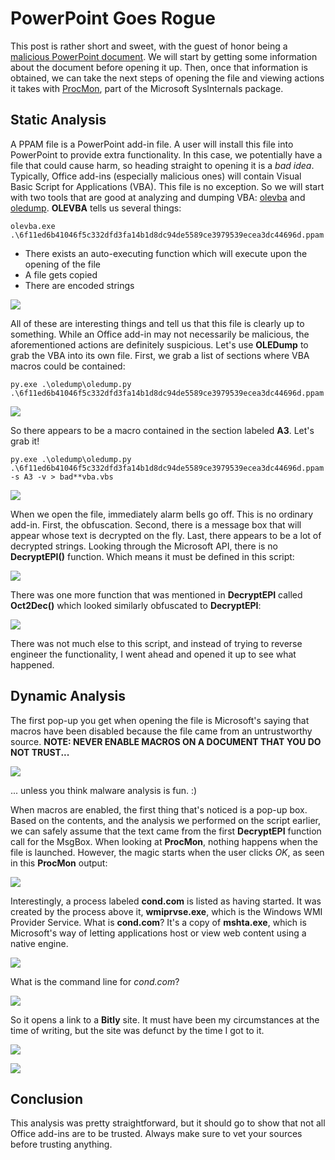 # PowerPoint Goes Rogue

This post is rather short and sweet, with the guest of honor being a [malicious PowerPoint document](https://bazaar.abuse.ch/sample/6f11ed6b41046f5c332dfd3fa14b1d8dc94de5589ce3979539ecea3dc44696d2/). We will start by getting some information about the document before opening it up. Then, once that information is obtained, we can take the next steps of opening the file and viewing actions it takes with [ProcMon](https://docs.microsoft.com/en-us/sysinternals/downloads/procmon), part of the Microsoft SysInternals package.

## Static Analysis

A PPAM file is a PowerPoint add-in file. A user will install this file into PowerPoint to provide extra functionality. In this case, we potentially have a file that could cause harm, so heading straight to opening it is a *bad idea*. Typically, Office add-ins (especially malicious ones) will contain Visual Basic Script for Applications (VBA). This file is no exception. So we will start with two tools that are good at analyzing and dumping VBA: [olevba](https://github.com/decalage2/oletools/wiki/olevba) and [oledump](https://blog.didierstevens.com/programs/oledump-py/). **OLEVBA** tells us several things:

`olevba.exe .\6f11ed6b41046f5c332dfd3fa14b1d8dc94de5589ce3979539ecea3dc44696d.ppam` 

- There exists an auto-executing function which will execute upon the opening of the file
- A file gets copied
- There are encoded strings

![](/assets/images/powerpnt**addin**20220306/step1.png)

All of these are interesting things and tell us that this file is clearly up to something. While an Office add-in may not necessarily be malicious, the aforementioned actions are definitely suspicious. Let's use **OLEDump** to grab the VBA into its own file. First, we grab a list of sections where VBA macros could be contained:

`py.exe .\oledump\oledump.py .\6f11ed6b41046f5c332dfd3fa14b1d8dc94de5589ce3979539ecea3dc44696d.ppam`

![](/assets/images/powerpnt**addin**20220306/step2.png)

So there appears to be a macro contained in the section labeled **A3**. Let's grab it!

`py.exe .\oledump\oledump.py .\6f11ed6b41046f5c332dfd3fa14b1d8dc94de5589ce3979539ecea3dc44696d.ppam -s A3 -v > bad**vba.vbs`

![](/assets/images/powerpnt**addin**20220306/step3.png)

When we open the file, immediately alarm bells go off. This is no ordinary add-in. First, the obfuscation. Second, there is a message box that will appear whose text is decrypted on the fly. Last, there appears to be a lot of decrypted strings. Looking through the Microsoft API, there is no **DecryptEPI()** function. Which means it must be defined in this script:

![](/assets/images/powerpnt**addin**20220306/step4.png)

There was one more function that was mentioned in **DecryptEPI** called **Oct2Dec()** which looked similarly obfuscated to **DecryptEPI**:

![](/assets/images/powerpnt**addin**20220306/step5.png)

There was not much else to this script, and instead of trying to reverse engineer the functionality, I went ahead and opened it up to see what happened.

## Dynamic Analysis

The first pop-up you get when opening the file is Microsoft's saying that macros have been disabled because the file came from an untrustworthy source. **NOTE: NEVER ENABLE MACROS ON A DOCUMENT THAT YOU DO NOT TRUST...**

![](/assets/images/powerpnt**addin**20220306/step6.png)

... unless you think malware analysis is fun. :)

When macros are enabled, the first thing that's noticed is a pop-up box. Based on the contents, and the analysis we performed on the script earlier, we can safely assume that the text came from the first **DecryptEPI** function call for the MsgBox. When looking at **ProcMon**, nothing happens when the file is launched. However, the magic starts when the user clicks *OK*, as seen in this **ProcMon** output:

![](/assets/images/powerpnt**addin**20220306/step7.png)

Interestingly, a process labeled **cond.com** is listed as having started. It was created by the process above it, **wmiprvse.exe**, which is the Windows WMI Provider Service. What is **cond.com**? It's a copy of **mshta.exe**, which is Microsoft's way of letting applications host or view web content using a native engine. 

![](/assets/images/powerpnt**addin**20220306/step8.png)

What is the command line for *cond.com*? 

![](/assets/images/powerpnt**addin**20220306/step9.png)

So it opens a link to a **Bitly** site. It must have been my circumstances at the time of writing, but the site was defunct by the time I got to it.

![](/assets/images/powerpnt**addin**20220306/step10.png)

![](/assets/images/powerpnt**addin**20220306/step11.png)

## Conclusion

This analysis was pretty straightforward, but it should go to show that not all Office add-ins are to be trusted. Always make sure to vet your sources before trusting anything.